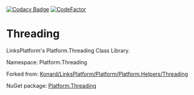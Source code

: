 [![Codacy Badge](https://api.codacy.com/project/badge/Grade/99a13a9e8f434d4caf32659a09bba50a)](https://app.codacy.com/app/drakonard/Threading?utm_source=github.com&utm_medium=referral&utm_content=linksplatform/Threading&utm_campaign=Badge_Grade_Dashboard)
[![CodeFactor](https://www.codefactor.io/repository/github/linksplatform/threading/badge)](https://www.codefactor.io/repository/github/linksplatform/threading)

# Threading

LinksPlatform's Platform.Threading Class Library.

Namespace: Platform.Threading

Forked from: [Konard/LinksPlatform/Platform/Platform.Helpers/Threading](https://github.com/Konard/LinksPlatform/tree/b41aac7909066bb746c7f8e29a1cd59710e5b0d5/Platform/Platform.Helpers/Threading)

NuGet package: [Platform.Threading](https://www.nuget.org/packages/Platform.Threading)